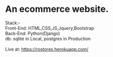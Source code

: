 # An ecommerce website.

Stack:- <br/>
Front-End: HTML,CSS,JS,Jquery,Bootstrap <br/>
Back-End: Python(Django) <br/>
db: sqlite in Local, postgres in Production<br/>
<br/>
Live at: https://rostores.herokuapp.com/

